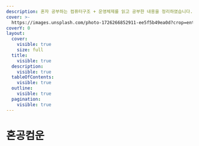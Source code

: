```yaml
---
description: 혼자 공부하는 컴퓨터구조 + 운영체제를 읽고 공부한 내용을 정리하였습니다.
cover: >-
  https://images.unsplash.com/photo-1726266852911-ee5f5b49ea0d?crop=entropy&cs=srgb&fm=jpg&ixid=M3wxOTcwMjR8MHwxfHJhbmRvbXx8fHx8fHx8fDE3Mjc3MTEzNDR8&ixlib=rb-4.0.3&q=85
coverY: 0
layout:
  cover:
    visible: true
    size: full
  title:
    visible: true
  description:
    visible: true
  tableOfContents:
    visible: true
  outline:
    visible: true
  pagination:
    visible: true
---
```


# 혼공컴운

